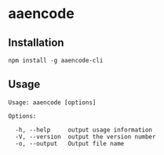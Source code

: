 # aaencode

## Installation
```
npm install -g aaencode-cli
```

## Usage
```
Usage: aaencode [options]

Options:

  -h, --help     output usage information
  -V, --version  output the version number
  -o, --output   Output file name
```